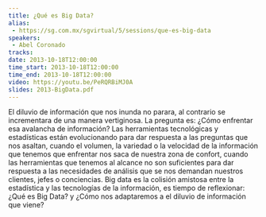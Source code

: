 ```yaml
---
title: ¿Qué es Big Data?
alias:
 - https://sg.com.mx/sgvirtual/5/sessions/que-es-big-data
speakers:
 - Abel Coronado
tracks:
date: 2013-10-18T12:00:00
time_start: 2013-10-18T12:00:00
time_end: 2013-10-18T12:00:00
video: https://youtu.be/PeRQRBiMJ0A
slides: 2013-BigData.pdf
---
```


El diluvio de información que nos inunda no parara, al contrario se incrementara de una manera vertiginosa. La pregunta es: ¿Cómo enfrentar esa avalancha de información? Las herramientas tecnológicas y estadísticas están evolucionando para dar respuesta a las preguntas que nos asaltan, cuando el volumen, la variedad o la velocidad de la información que tenemos que enfrentar nos saca de nuestra zona de confort, cuando las herramientas que tenemos al alcance no son suficientes para dar respuesta a las necesidades de análisis que se nos demandan nuestros clientes, jefes o conciencias. Big data es la colisión amistosa entre la estadística y las tecnologías de la información, es tiempo de reflexionar: ¿Qué es Big Data? y ¿Cómo nos adaptaremos a el diluvio de información que viene?